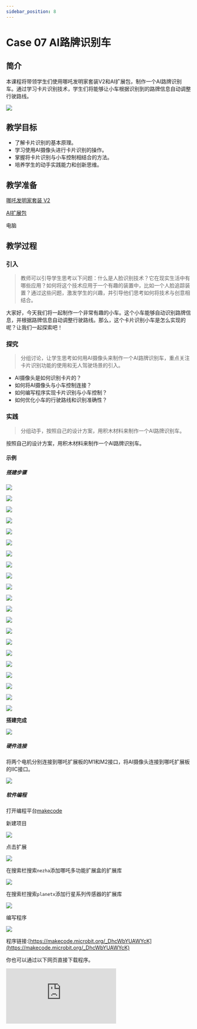 ```yaml
---
sidebar_position: 8
---
```


# Case 07 AI路牌识别车


## 简介

本课程将带领学生们使用哪吒发明家套装V2和AI扩展包，制作一个AI路牌识别车。通过学习卡片识别技术，学生们将能够让小车根据识别到的路牌信息自动调整行驶路线。

![](./images/ai-accessories-pack-case-07-01.png)

## 教学目标

- 了解卡片识别的基本原理。
- 学习使用AI摄像头进行卡片识别的操作。
- 掌握将卡片识别与小车控制相结合的方法。
- 培养学生的动手实践能力和创新思维。

## 教学准备

[哪吒发明家套装 V2](https://www.elecfreaks.com/nezha-inventor-s-kit-v2-for-micro-bit.html)

[AI扩展包](https://www.elecfreaks.com/nezha-inventor-s-kit-v2-for-micro-bit.html)

电脑

## 教学过程

### 引入

>教师可以引导学生思考以下问题：什么是人脸识别技术？它在现实生活中有哪些应用？如何将这个技术应用于一个有趣的装置中，比如一个人脸追踪装置？通过这些问题，激发学生的兴趣，并引导他们思考如何将技术与创意相结合。

大家好，今天我们将一起制作一个非常有趣的小车。这个小车能够自动识别路牌信息，并根据路牌信息自动调整行驶路线。那么，这个卡片识别小车是怎么实现的呢？让我们一起探索吧！

### 探究

>分组讨论，让学生思考如何用AI摄像头来制作一个AI路牌识别车，重点关注卡片识别功能的使用和无人驾驶场景的引入。

- AI摄像头是如何识别卡片的？
- 如何将AI摄像头与小车控制连接？
- 如何编写程序实现卡片识别与小车控制？
- 如何优化小车的行驶路线和识别准确性？

### 实践

>分组动手，按照自己的设计方案，用积木材料来制作一个AI路牌识别车。

按照自己的设计方案，用积木材料来制作一个AI路牌识别车。

#### 示例

##### 搭建步骤

![](./images/ai-accessories-pack-step-07-01.png)

![](./images/ai-accessories-pack-step-07-02.png)

![](./images/ai-accessories-pack-step-07-03.png)

![](./images/ai-accessories-pack-step-07-04.png)

![](./images/ai-accessories-pack-step-07-05.png)

![](./images/ai-accessories-pack-step-07-06.png)

![](./images/ai-accessories-pack-step-07-07.png)

![](./images/ai-accessories-pack-step-07-08.png)

![](./images/ai-accessories-pack-step-07-09.png)

![](./images/ai-accessories-pack-step-07-10.png)

![](./images/ai-accessories-pack-step-07-11.png)

![](./images/ai-accessories-pack-step-07-12.png)

![](./images/ai-accessories-pack-step-07-13.png)

![](./images/ai-accessories-pack-step-07-14.png)

![](./images/ai-accessories-pack-step-07-15.png)

![](./images/ai-accessories-pack-step-07-16.png)

![](./images/ai-accessories-pack-step-07-17.png)

![](./images/ai-accessories-pack-step-07-18.png)

![](./images/ai-accessories-pack-step-07-19.png)

![](./images/ai-accessories-pack-step-07-20.png)

![](./images/ai-accessories-pack-step-07-21.png)


**搭建完成**

![](./images/ai-accessories-pack-case-01-01.png)

##### 硬件连接

将两个电机分别连接到哪吒扩展板的M1和M2接口，将AI摄像头连接到哪吒扩展板的IIC接口。

 ![](./images/ai-accessories-pack-case-07-02.png)

##### 软件编程

打开编程平台[makecode](https://makecode.microbit.org/#)

新建项目

![](./images/ai-accessories-pack-case-01-03.png)

点击扩展

![](./images/ai-accessories-pack-case-01-04.png)

在搜索栏搜索`nezha`添加哪吒多功能扩展盒的扩展库

![](./images/ai-accessories-pack-case-01-06.png)

在搜索栏搜索`planetx`添加行星系列传感器的扩展库

![](./images/ai-accessories-pack-case-01-07.png)

编写程序

![](./images/ai-accessories-pack-case-07-08.png)


程序链接:[https://makecode.microbit.org/_DhcWbYUAWYcK](https://makecode.microbit.org/_DhcWbYUAWYcK)

你也可以通过以下网页直接下载程序。

<div
    style={{
        position: 'relative',
        paddingBottom: '60%',
        overflow: 'hidden',
    }}
>
    <iframe
        src="https://makecode.microbit.org/_DhcWbYUAWYcK"
        frameborder="0"
        sandbox="allow-popups allow-forms allow-scripts allow-same-origin"
        style={{
            position: 'absolute',
            width: '100%',
            height: '100%',
        }}
    />
</div>


### 团队合作与展示

学生分成小组，共同完成案例的制作和程序编写。

鼓励学生之间相互合作、交流和分享经验。

每个小组有机会向其他小组展示他们制作的案例。

#### 示例案例效果

小车能够自动识别路牌信息，并根据路牌信息自动调整行驶路线。

![](./images/ai-accessories-pack-case-07.gif)

### 反思

>分组分享，让每组的学生分享自己的制作过程和心得，总结自己遇到的问题和解决办法，评价自己的优点和不足。

### 扩展知识

*** 卡片识别技术的应用场景 ***

在现实生活中，卡片识别技术有着广泛的应用。例如，在物流行业中，可以通过卡片识别技术对快递单信息进行自动化识别和处理，提高物流效率。在医疗行业中，也可以利用卡片识别技术对病历信息进行自动化识别和分析，提高医疗诊断的准确性和效率。此外，卡片识别技术还可以应用于身份认证、支付验证等领域。学生们可以进一步探索这些应用场景，并思考如何通过创新和创意，将这些技术应用于更多领域。

*** 无人驾驶技术 ***

无人驾驶技术是传感器、计算机、人工智能、通信、导航定位、模式识别、机器视觉、智能控制等多门前沿学科的综合体。它涉及到多个领域的知识，包括计算机视觉、控制理论、传感器技术、人工智能等等。无人驾驶技术可以应用于汽车、飞机、火箭、航天飞机等交通工具，具有非常重要的实用价值。

在汽车领域，无人驾驶技术被用于开发自动驾驶汽车。这种汽车使用多种传感器，如雷达、激光雷达、摄像头、惯性测量单元等，来感知周围环境，并通过计算机进行决策和控制。无人驾驶汽车能够自动进行转向、加速和制动等操作，从而实现无人驾驶。

除了汽车，无人驾驶技术还可以应用于飞机领域。例如，无人机可以利用无人驾驶技术进行飞行和导航。它们可以通过遥控器或自主飞行模式进行操作，可以用于航拍、物流配送、农业等领域。

此外，在航天领域，无人驾驶技术也有重要的应用。例如，在探索外太空时，无人驾驶航天器可以利用无人驾驶技术进行自主导航和探索。

总之，无人驾驶技术是一种非常复杂和综合的技术，它涉及到多个领域的知识和技术。随着相关技术的不断发展和进步，无人驾驶技术将会在更多领域得到应用和发展。
